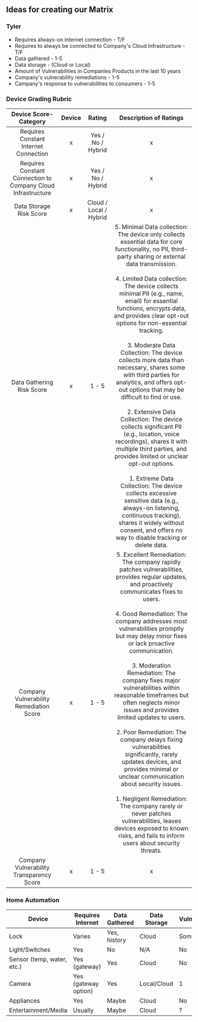 ## Ideas for creating our Matrix

### Tyler

- Requires always-on internet connection - T/F
- Requires to always be connected to Company's Cloud Infrastructure - T/F
- Data gathered - 1-5
- Data storage - (Cloud or Local)
- Amount of Vulnerabilities in Companies Products in the last 10 years
- Company's vulnerability remediations - 1-5
- Campany's response to vulnerabilities to consumers - 1-5


### Device Grading Rubric
| Device Score-Category | Device |  Rating | Description of Ratings | 
| :---: | :---: | :---: | :---: | 
| Requires Constant Internet Connection | x | Yes / No / Hybrid | x |
| Requires Constant Connection to Company Cloud Infrastructure | x | Yes / No / Hybrid | x |
| Data Storage Risk Score | x | Cloud / Local / Hybrid | x |
| Data Gathering Risk Score | x | 1 - 5 | 5. Minimal Data collection: The device only collects essential data for core functionality, no PII, third-party sharing or external data transmission.<br><br> 4. Limited Data collection: The device collects minimal PII (e.g., name, email) for essential functions, encrypts data, and provides clear opt-out options for non-essential tracking.<br><br> 3. Moderate Data Collection: The device collects more data than necessary, shares some with third parties for analytics, and offers opt-out options that may be difficult to find or use.<br><br> 2. Extensive Data Collection: The device collects significant PII (e.g., location, voice recordings), shares it with multiple third parties, and provides limited or unclear opt-out options.<br><br> 1. Extreme Data Collection: The device collects excessive sensitive data (e.g., always-on listening, continuous tracking), shares it widely without consent, and offers no way to disable tracking or delete data. |
| Company Vulnerability Remediation Score | x | 1 - 5 | 5. Excellent Remediation: The company rapidly patches vulnerabilities, provides regular updates, and proactively communicates fixes to users.<br><br> 4. Good Remediation: The company addresses most vulnerabilities promptly but may delay minor fixes or lack proactive communication.<br><br> 3. Moderation Remediation: The company fixes major vulnerabilities within reasonable timeframes but often neglects minor issues and provides limited updates to users.<br><br> 2. Poor Remediation: The company delays fixing vulnerabilities significantly, rarely updates devices, and provides minimal or unclear communication about security issues.<br><br> 1. Negligent Remediation: The company rarely or never patches vulnerabilities, leaves devices exposed to known risks, and fails to inform users about security threats. |
| Company Vulnerability Transparency Score | x | 1 - 5 | x | 

### Home Automation
| Device      | Requires Internet | Data Gathered | Data Storage |  Vulnerabilities | Resolved Vulnerabilities | Response |
| ----------- | ----------- | ----------- | -------| ---------- | ------- | ------|
| Lock | Varies      | Yes, history | Cloud | Some | Some | Poor |
| Light/Switches | Yes | No | N/A | No | N/A | N/A | 
| Sensor (temp, water, etc.) | Yes (gateway) | Yes | Cloud |No | N/A | N/A |
| Camera | Yes (gateway option) | Yes | Local/Cloud | 1 | Some | Some |
| Appliances | Yes | Maybe |Cloud |No | N/A | N/A|
| Entertainment/Media| Usually | Maybe | Cloud | ? | ? | ? |

